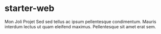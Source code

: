 # starter-web
Mon Joli Projet
Sed sed tellus ac ipsum pellentesque condimentum. 
Mauris interdum lectus ut quam eleifend maximus. Pellentesque sit amet erat sem.
